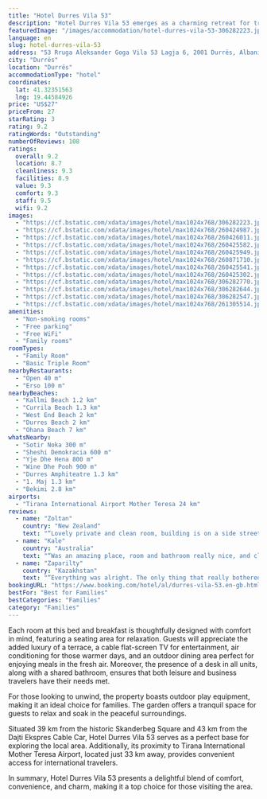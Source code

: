 ```yaml
---
title: "Hotel Durres Vila 53"
description: "Hotel Durres Vila 53 emerges as a charming retreat for travelers seeking a serene getaway, complete with garden views and a cozy patio, located just a short distance from the pristine Currila Beach."
featuredImage: "/images/accommodation/hotel-durres-vila-53-306282223.jpg"
language: en
slug: hotel-durres-vila-53
address: "53 Rruga Aleksander Goga Vila 53 Lagja 6, 2001 Durrës, Albania"
city: "Durrës"
location: "Durrës"
accommodationType: "hotel"
coordinates:
  lat: 41.32351563
  lng: 19.44584926
price: "US$27"
priceFrom: 27
starRating: 3
rating: 9.2
ratingWords: "Outstanding"
numberOfReviews: 108
ratings:
  overall: 9.2
  location: 8.7
  cleanliness: 9.3
  facilities: 8.9
  value: 9.3
  comfort: 9.3
  staff: 9.5
  wifi: 9.2
images:
  - "https://cf.bstatic.com/xdata/images/hotel/max1024x768/306282223.jpg?k=203830efbf7e201c290035d81286e5e6c2f38d7f9ee1fe9988ee69cb0438c148&o=&hp=1"
  - "https://cf.bstatic.com/xdata/images/hotel/max1024x768/260424987.jpg?k=13389b3c3f661a56e05bd061724e5cd1b3ff9d08b04726fe2b31d34b7f283ecd&o=&hp=1"
  - "https://cf.bstatic.com/xdata/images/hotel/max1024x768/260426011.jpg?k=704c31ec33ed8f277a049030f225aab385c01f4e6ca8b72b615887ea5cf30377&o=&hp=1"
  - "https://cf.bstatic.com/xdata/images/hotel/max1024x768/260425582.jpg?k=373b33c1a93f8a88bf887f107e9b8f4847be049c617ff443e3142e38d65beb04&o=&hp=1"
  - "https://cf.bstatic.com/xdata/images/hotel/max1024x768/260425949.jpg?k=62dc29ae666b6eec4f25868c8316a2c4bed999327659b54ecb88a950c18f916e&o=&hp=1"
  - "https://cf.bstatic.com/xdata/images/hotel/max1024x768/260871710.jpg?k=516d20f1ea6e3fd9a36c63104a6531694f5d6719cfb74aa3d052d48220075ae8&o=&hp=1"
  - "https://cf.bstatic.com/xdata/images/hotel/max1024x768/260425541.jpg?k=6cea85da96d6a2b2cfb5851adda2dca5bfec361ddef50eae9d86f287ebab727e&o=&hp=1"
  - "https://cf.bstatic.com/xdata/images/hotel/max1024x768/260425302.jpg?k=9cd616991459895e7c76b13953ffa138007bbe0ed68c2bc301889bdcd01b9a02&o=&hp=1"
  - "https://cf.bstatic.com/xdata/images/hotel/max1024x768/306282770.jpg?k=387db5747f5c65a7192313f6caaecd6aa2610ad0bcbddc45fd2efcdb4cca0d9e&o=&hp=1"
  - "https://cf.bstatic.com/xdata/images/hotel/max1024x768/306282644.jpg?k=f105347767f394cfd288139239ae05fb2b281b8eb04d72e11b53f4cb5612fdac&o=&hp=1"
  - "https://cf.bstatic.com/xdata/images/hotel/max1024x768/306282547.jpg?k=586ef6e80436ae77ddabf470c26389d056e56fce689c6f07e5d76226a11aeafa&o=&hp=1"
  - "https://cf.bstatic.com/xdata/images/hotel/max1024x768/261305514.jpg?k=97bb53c87fae1a874eec781223976f3ad98061b1a2668f49e0b71e9e2a41b7ac&o=&hp=1"
amenities:
  - "Non-smoking rooms"
  - "Free parking"
  - "Free WiFi"
  - "Family rooms"
roomTypes:
  - "Family Room"
  - "Basic Triple Room"
nearbyRestaurants:
  - "Open 40 m"
  - "Erso 100 m"
nearbyBeaches:
  - "Kallmi Beach 1.2 km"
  - "Currila Beach 1.3 km"
  - "West End Beach 2 km"
  - "Durres Beach 2 km"
  - "Ohana Beach 7 km"
whatsNearby:
  - "Sotir Noka 300 m"
  - "Sheshi Demokracia 600 m"
  - "Yje Dhe Hena 800 m"
  - "Wine Dhe Pooh 900 m"
  - "Durres Amphiteatre 1.3 km"
  - "1. Maj 1.3 km"
  - "Bekimi 2.8 km"
airports:
  - "Tirana International Airport Mother Teresa 24 km"
reviews:
  - name: "Zoltan"
    country: "New Zealand"
    text: "“Lovely private and clean room, building is on a side street to a fairly central main road. Really friendly and sweet hosts who were happy to help with any requests (taxi, kettle etc). Bathroom was fitted out with amenities to use and was truly...”"
  - name: "Kale"
    country: "Australia"
    text: "“Was an amazing place, room and bathroom really nice, and clean! Had a balcony and a clothes line, and washing machine. Women who runs it obviously puts a lot of hard work in to make it such a nice place! She was very accomodating! Recommend 10/10”"
  - name: "Zaparilty"
    country: "Kazakhstan"
    text: "“Everything was alright. The only thing that really bothered me was internet. I wouldn't say it was bad because the weather went nuts during my stay but apart from that I didn't experience any difficulties or inconveniences.”"
bookingURL: "https://www.booking.com/hotel/al/durres-vila-53.en-gb.html?aid=8035640"
bestFor: "Best for Families"
bestCategories: "Families"
category: "Families"
---
```


Each room at this bed and breakfast is thoughtfully designed with comfort in mind, featuring a seating area for relaxation. Guests will appreciate the added luxury of a terrace, a cable flat-screen TV for entertainment, air conditioning for those warmer days, and an outdoor dining area perfect for enjoying meals in the fresh air. Moreover, the presence of a desk in all units, along with a shared bathroom, ensures that both leisure and business travelers have their needs met.

For those looking to unwind, the property boasts outdoor play equipment, making it an ideal choice for families. The garden offers a tranquil space for guests to relax and soak in the peaceful surroundings.

Situated 39 km from the historic Skanderbeg Square and 43 km from the Dajti Ekspres Cable Car, Hotel Durres Vila 53 serves as a perfect base for exploring the local area. Additionally, its proximity to Tirana International Mother Teresa Airport, located just 33 km away, provides convenient access for international travelers.

In summary, Hotel Durres Vila 53 presents a delightful blend of comfort, convenience, and charm, making it a top choice for those visiting the area.